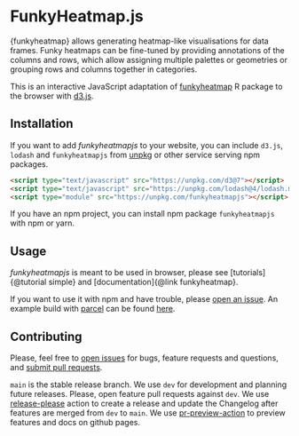 # FunkyHeatmap.js
{funkyheatmap} allows generating heatmap-like visualisations for data frames.
Funky heatmaps can be fine-tuned by providing annotations of the columns and rows,
which allow assigning multiple palettes or geometries or grouping rows and columns together in
categories.

This is an interactive JavaScript adaptation of
[funkyheatmap](https://github.com/dynverse/funkyheatmap) R package to the browser with
[d3.js](https://d3js.org/).

## Installation
If you want to add <em class="pname">funkyheatmapjs</em> to your website, you can include `d3.js`,
`lodash` and `funkyheatmapjs` from [unpkg](https://unpkg.com) or other service serving npm packages.

```html
<script type="text/javascript" src="https://unpkg.com/d3@7"></script>
<script type="text/javascript" src="https://unpkg.com/lodash@4/lodash.min.js"></script>
<script type="module" src="https://unpkg.com/funkyheatmapjs"></script>
```

If you have an npm project, you can install npm package `funkyheatmapjs` with npm or yarn.

## Usage
<em class="pname">funkyheatmapjs</em> is meant to be used in browser, please see
[tutorials]{@tutorial simple} and [documentation]{@link funkyheatmap}.

If you want to use it with npm and have trouble, please
[open an issue](https://github.com/funkyheatmap/funkyheatmapjs/issues). An example build with
[parcel](https://parceljs.org/) can be found
[here](https://github.com/funkyheatmap/funkyheatmapjs/blob/main/package.json#L13).

## Contributing
Please, feel free to [open issues](https://github.com/funkyheatmap/funkyheatmapjs/issues) for
bugs, feature requests and questions, and
[submit pull requests](https://github.com/funkyheatmap/funkyheatmapjs/pulls).

`main` is the stable release branch. We use `dev` for development and planning future releases.
Please, open feature pull requests against `dev`. We use
[release-please](https://github.com/googleapis/release-please-action/) action to create a release
and update the Changelog after features are merged from `dev` to `main`. We use
[pr-preview-action](https://github.com/rossjrw/pr-preview-action) to preview features and docs
on github pages.
